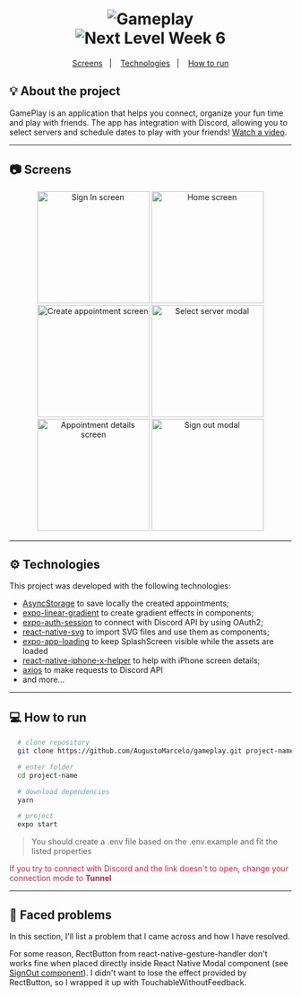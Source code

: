 <h1 align="center">
  <img alt="Gameplay" src="https://res.cloudinary.com/augustomarcelo/image/upload/c_scale,r_20,w_120/v1626530022/gameplay/icon_u7zzkx.png" />
  <br />
  <img src="https://img.shields.io/static/v1?label=Next%20Level%20Week&message=06&color=E51C44&labelColor=0A1033" alt="Next Level Week 6" />
</h1>

<p align="center">
  <a href="#screens">Screens</a>&nbsp;&nbsp;&nbsp;|&nbsp;&nbsp;&nbsp;
  <a href="#technologies">Technologies</a>&nbsp;&nbsp;&nbsp;|&nbsp;&nbsp;&nbsp;
  <a href="#how-to-run">How to run</a>
</p>

## 💡 About the project

GamePlay is an application that helps you connect, organize your fun time and play with friends. The app has integration with Discord, allowing you to select servers and schedule dates to play with your friends! [Watch a video](https://youtu.be/9sFXXtoS0YY).

---

## 📷 Screens <a name="screens"></a>
<p align="center">
  <img src="https://res.cloudinary.com/augustomarcelo/image/upload/v1626540168/gameplay/Screenshot_20210717-120442_xhzkdh.png" alt="Sign In screen" width="200" />
  <img src="https://res.cloudinary.com/augustomarcelo/image/upload/v1626540167/gameplay/Screenshot_20210717-120506_cnez9l.png" alt="Home screen" width="200" />
  <img src="https://res.cloudinary.com/augustomarcelo/image/upload/v1626540167/gameplay/Screenshot_20210717-120635_rpt82b.png" alt="Create appointment screen" width="200" />
  <img src="https://res.cloudinary.com/augustomarcelo/image/upload/v1626540167/gameplay/Screenshot_20210717-120745_uyn8jf.png" alt="Select server modal" width="200" />
  <img src="https://res.cloudinary.com/augustomarcelo/image/upload/v1626540168/gameplay/Screenshot_20210717-120717_dqfeny.png" alt="Appointment details screen" width="200" />
  <img src="https://res.cloudinary.com/augustomarcelo/image/upload/v1626540167/gameplay/Screenshot_20210717-120728_dagkks.png" alt="Sign out modal" width="200" />
</p>

---

## ⚙ Technologies <a name="technologies"></a>

This project was developed with the following technologies:

  - [AsyncStorage](https://react-native-async-storage.github.io/async-storage/) to save locally the created appointments;
  - [expo-linear-gradient](https://docs.expo.io/versions/latest/sdk/linear-gradient/) to create gradient effects in components;
  - [expo-auth-session](https://docs.expo.io/versions/latest/sdk/auth-session/) to connect with Discord API by using OAuth2;
  - [react-native-svg](https://github.com/react-native-svg/react-native-svg) to import SVG files and use them as components;
  - [expo-app-loading](https://docs.expo.io/versions/latest/sdk/app-loading/) to keep SplashScreen visible while the assets are loaded
  - [react-native-iphone-x-helper](https://github.com/ptelad/react-native-iphone-x-helper) to help with iPhone screen details;
  - [axios](https://axios-http.com/) to make requests to Discord API 
  - and more...

---

## 💻 How to run <a name="how-to-run"></a>

  ```bash
    # clone repository
    git clone https://github.com/AugustoMarcelo/gameplay.git project-name

    # enter folder
    cd project-name

    # download dependencies
    yarn

    # project
    expo start 
  ```

  > You should create a .env file based on the .env.example and fit the listed properties

  <span style="color:#E51C44">If you try to connect with Discord and the link doesn't to open, change your connection mode to <strong>Tunnel</strong></span>

---

## 🤯 Faced problems

In this section, I'll list a problem that I came across and how I have resolved.

For some reason, RectButton from react-native-gesture-handler don't works fine when placed directly inside React Native Modal component (see [SignOut component](https://github.com/AugustoMarcelo/gameplay/blob/main/src/components/SignOut/index.tsx#L25)). I didn't want to lose the effect provided by RectButton, so I wrapped it up with TouchableWithoutFeedback.

[ts]: https://www.typescriptlang.org